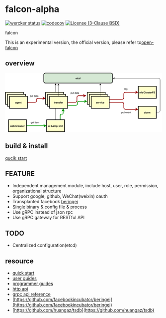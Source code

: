 # falcon-alpha
[![wercker status](https://app.wercker.com/status/264bf495c340505f479d787192a213f4/s/master "wercker status")](https://app.wercker.com/project/byKey/264bf495c340505f479d787192a213f4)
[![codecov](https://codecov.io/gh/yubo/falcon/branch/master/graph/badge.svg)](https://codecov.io/gh/yubo/falcon)
[![License (3-Clause BSD)](https://img.shields.io/badge/license-BSD%203--Clause-blue.svg?style=flat-square)](http://opensource.org/licenses/BSD-3-Clause)

falcon

This is an experimental version, the official version, please refer to[open-falcon](https://github.com/open-falcon/)

## overview
![](docs/img/falcon-overview.svg?raw=true)

## build & install

[qucik start](docs/quick_start.md)

## FEATURE
- Independent management module, include host, user, role, permission, organizational structure
- Support google, github, WeChat(weixin) oauth
- Transplanted facebook [beringei](https://github.com/facebookincubator/beringei)
- Single binary & config file & process
- Use gRPC instead of json rpc
- Use gRPC gateway for RESTful API


## TODO
- Centralized configuration(etcd)

## resource

* [quick start](docs/quick_start.md)
* [user guides](docs/user_guides.md)
* [programmer guides](docs/programmer_guides.md)
* [http api](docs/swagger/index.html)
* [grpc api reference](docs/api_reference.md)
* [https://github.com/facebookincubator/beringei](https://github.com/facebookincubator/beringei)
* [https://github.com/huangaz/tsdb](https://github.com/huangaz/tsdb)

